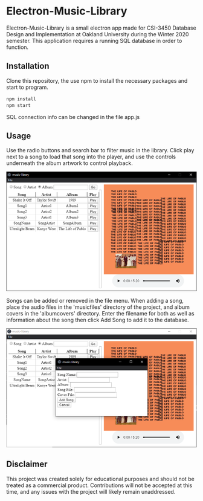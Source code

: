 # Electron-Music-Library

Electron-Music-Library is a small electron app made for CSI-3450 Database Design and Implementation at Oakland University during the Winter 2020 semester. This application requires a running SQL database in order to function.

## Installation

Clone this repository, the use npm to install the necessary packages and start to program.

```bash
npm install
npm start
```
SQL connection info can be changed in the file app.js

## Usage

Use the radio buttons and search bar to filter music in the library. Click play next to a song to load that song into the player, and use the controls underneath the album artwork to control playback. 

![Playback Screen](/images/playback-screen.png)

Songs can be added or removed in the file menu. When adding a song, place the audio files in the 'musicfiles' directory of the project, and album covers in the 'albumcovers' directory. Enter the filename for both as well as information about the song then click Add Song to add it to the database.

![Adding a Song](/images/adding-song.png)

## Disclaimer

This project was created solely for educational purposes and should not be treated as a commercial product. Contributions will not be accepted at this time, and any issues with the project will likely remain unaddressed. 
